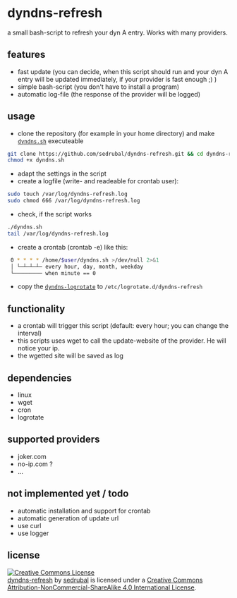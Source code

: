 dyndns-refresh
==============

a small bash-script to refresh your dyn A entry. Works with many providers.

features
--------

 - fast update (you can decide, when this script should run and your dyn A entry will be updated immediately, if your provider is fast enough ;) )
 - simple bash-script (you don't have to install a program)
 - automatic log-file (the response of the provider will be logged)

usage
-----

 - clone the repository (for example in your home directory) and make [`dyndns.sh`](dyndns.sh) executeable

```bash
git clone https://github.com/sedrubal/dyndns-refresh.git && cd dyndns-refresh
chmod +x dyndns.sh
```

 - adapt the settings in the script
 - create a logfile (write- and readeable for crontab user):

```bash
sudo touch /var/log/dyndns-refresh.log
sudo chmod 666 /var/log/dyndns-refresh.log
```
 - check, if the script works

```bash
./dyndns.sh
tail /var/log/dyndns-refresh.log
```

 - create a crontab (crontab -e) like this:

```bash
 0 * * * * /home/$user/dyndns.sh >/dev/null 2>&1
 │ └─┴─┴─┴─ every hour, day, month, weekday
 └───────── when minute == 0
```

 - copy the [`dyndns-logrotate`](dyndns-logrotate) to `/etc/logrotate.d/dyndns-refresh`

functionality
-------------

 - a crontab will trigger this script (default: every hour; you can change the interval)
 - this scripts uses wget to call the update-website of the provider. He will notice your ip.
 - the wgetted site will be saved as log

dependencies
------------

 - linux
 - wget
 - cron
 - logrotate

supported providers
-------------------

 - joker.com
 - no-ip.com ?
 - ...

not implemented yet / todo
--------------------------

 - automatic installation and support for crontab
 - automatic generation of update url
 - use curl
 - use logger

license
-------

<a rel="license" href="http://creativecommons.org/licenses/by-nc-sa/4.0/"><img alt="Creative Commons License" style="border-width:0" src="https://i.creativecommons.org/l/by-nc-sa/4.0/88x31.png" /></a>
<br/>
<span xmlns:dct="http://purl.org/dc/terms/" property="dct:title"><a href="https://github.com/sedrubal/dyndns-refresh">dyndns-refresh</a></span>
 by 
<a xmlns:cc="http://creativecommons.org/ns#" href="https://github.com/sedrubal/" property="cc:attributionName" rel="cc:attributionURL">sedrubal</a>
 is licensed under a 
<a rel="license" href="http://creativecommons.org/licenses/by-nc-sa/4.0/">Creative Commons Attribution-NonCommercial-ShareAlike 4.0 International License</a>.

